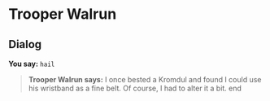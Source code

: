 # Trooper Walrun


## Dialog

**You say:** `hail`



>**Trooper Walrun says:** I once bested a Kromdul and found I could use his wristband as a fine belt.  Of course, I had to alter it a bit.
end